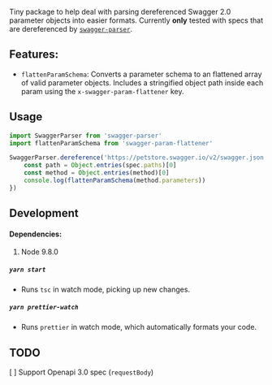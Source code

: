 Tiny package to help deal with parsing dereferenced Swagger 2.0 parameter objects into easier formats. Currently **only** tested with specs that are dereferenced by [`swagger-parser`](https://github.com/APIDevTools/swagger-parser).

## Features:

- `flattenParamSchema`: Converts a parameter schema to an flattened array of valid parameter objects. Includes a stringified object path inside each param using the `x-swagger-param-flattener` key.

## Usage

```js
import SwaggerParser from 'swagger-parser'
import flattenParamSchema from 'swagger-param-flattener'

SwaggerParser.dereference('https://petstore.swagger.io/v2/swagger.json').then(spec => {
    const path = Object.entries(spec.paths)[0]
    const method = Object.entries(method)[0]
    console.log(flattenParamSchema(method.parameters))
})
```

## Development

#### Dependencies:
1. Node 9.8.0

##### `yarn start`

- Runs `tsc` in watch mode, picking up new changes.

##### `yarn prettier-watch`

- Runs `prettier` in watch mode, which automatically formats your code.

## TODO

[ ] Support Openapi 3.0 spec (`requestBody`)
